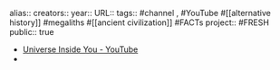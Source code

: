 alias::
creators::
year::
URL::
tags:: #channel , #YouTube #[[alternative history]] #megaliths #[[ancient civilization]] #FACTs
project:: #FRESH 
public:: true
- [Universe Inside You - YouTube](https://www.youtube.com/@UniverseInsideYou)
-